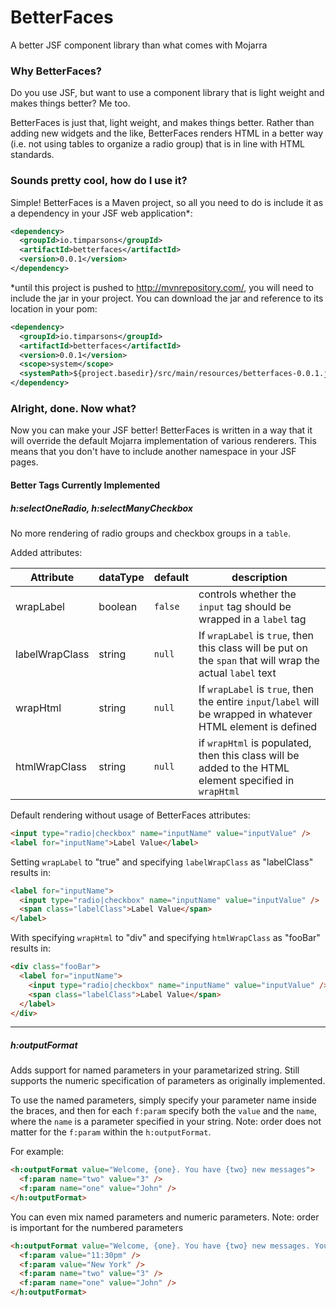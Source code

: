 # BetterFaces
A better JSF component library than what comes with Mojarra

### Why BetterFaces?
Do you use JSF, but want to use a component library that is light weight and makes things better?  Me too.

BetterFaces is just that, light weight, and makes things better.  Rather than adding new widgets and the like, BetterFaces renders HTML in a better way (i.e. not using tables to organize a radio group) that is in line with HTML standards.

### Sounds pretty cool, how do I use it?
Simple!  BetterFaces is a Maven project, so all you need to do is include it as a dependency in your JSF web application*:

```xml
<dependency>
  <groupId>io.timparsons</groupId>
  <artifactId>betterfaces</artifactId>
  <version>0.0.1</version>
</dependency>
```

*until this project is pushed to http://mvnrepository.com/, you will need to include the jar in your project.  You can download the jar and reference to its location in your pom: 
```xml
<dependency>
  <groupId>io.timparsons</groupId>
  <artifactId>betterfaces</artifactId>
  <version>0.0.1</version>
  <scope>system</scope>
  <systemPath>${project.basedir}/src/main/resources/betterfaces-0.0.1.jar</systemPath>
</dependency>
```

### Alright, done.  Now what?
Now you can make your JSF better!  BetterFaces is written in a way that it will override the default Mojarra implementation of various renderers.  This means that you don't have to include another namespace in your JSF pages.

#### Better Tags Currently Implemented

##### h:selectOneRadio, h:selectManyCheckbox

No more rendering of radio groups and checkbox groups in a `table`.

Added attributes:

| Attribute | dataType | default | description |
| --- | --- | --- | --- |
| wrapLabel | boolean | `false` | controls whether the `input` tag should be wrapped in a `label` tag |
| labelWrapClass | string | `null` | If `wrapLabel` is `true`, then this class will be put on the `span` that will wrap the actual `label` text |
| wrapHtml | string | `null` | If `wrapLabel` is `true`, then the entire `input`/`label` will be wrapped in whatever HTML element is defined |
| htmlWrapClass | string | `null` | if `wrapHtml` is populated, then this class will be added to the HTML element specified in `wrapHtml` |

Default rendering without usage of BetterFaces attributes:
```html
<input type="radio|checkbox" name="inputName" value="inputValue" />
<label for="inputName">Label Value</label>
```

Setting `wrapLabel` to "true" and specifying `labelWrapClass` as "labelClass" results in:
```html
<label for="inputName">
  <input type="radio|checkbox" name="inputName" value="inputValue" />
  <span class="labelClass">Label Value</span>
</label>
```

With specifying `wrapHtml` to "div" and specifying `htmlWrapClass` as "fooBar" results in:
```html
<div class="fooBar">
  <label for="inputName">
    <input type="radio|checkbox" name="inputName" value="inputValue" />
    <span class="labelClass">Label Value</span>
  </label>
</div>
```

---

##### h:outputFormat
Adds support for named parameters in your parametarized string.  Still supports the numeric specification of parameters as originally implemented.

To use the named parameters, simply specify your parameter name inside the braces, and then for each `f:param` specify both the `value` and the `name`, where the `name` is a parameter specified in your string.  Note: order does not matter for the `f:param` within the `h:outputFormat`.

For example:

```html
<h:outputFormat value="Welcome, {one}. You have {two} new messages">
  <f:param name="two" value="3" />
  <f:param name="one" value="John" />
</h:outputFormat>
```

You can even mix named parameters and numeric parameters.  Note: order is important for the numbered parameters
```html
<h:outputFormat value="Welcome, {one}. You have {two} new messages. Your last login was at {0} from {1}">
  <f:param value="11:30pm" />
  <f:param value="New York" />
  <f:param name="two" value="3" />
  <f:param name="one" value="John" />
</h:outputFormat>
```
